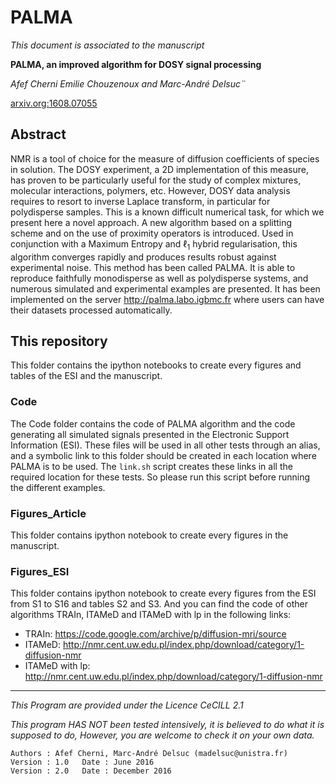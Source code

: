 # PALMA




*This document is associated to the manuscript*

**PALMA, an improved algorithm for DOSY signal processing**

*Afef Cherni Emilie Chouzenoux and Marc-André Delsuc¨*

[arxiv.org:1608.07055](https://arxiv.org/abs/1608.07055)

## Abstract
NMR is a tool of choice for the measure of diffusion coefficients of species in solution.
The DOSY experiment, a 2D implementation of this measure, has proven to be particularly useful for the study of complex mixtures, molecular interactions, polymers, etc.
However, DOSY data analysis requires to resort to inverse Laplace transform, in particular for polydisperse samples.
This is a known difficult numerical task, for which we present here a novel approach.
A new algorithm based on a splitting scheme and on the use of proximity operators is introduced.
Used in conjunction with a Maximum Entropy and $\ell_1$  hybrid regularisation, this algorithm converges rapidly and produces results robust against experimental noise.
This method has been called PALMA.
It is able to reproduce faithfully monodisperse as well as polydisperse systems, and numerous simulated and experimental examples are presented.
It has been implemented on the server http://palma.labo.igbmc.fr where users can have their datasets processed automatically.

## This repository
This folder contains the ipython notebooks to create every figures and tables of the ESI and the manuscript.

### Code
The Code folder contains the code of PALMA algorithm and the code generating all simulated signals presented in the Electronic Support Information (ESI).
These files will be used in all other tests through an alias, and a symbolic link to this folder should be created in each location where PALMA is to be used.
The `link.sh` script creates these links in all the required location for these tests.
So please run this script before running the different examples.

### Figures_Article
This folder contains ipython notebook to create every figures in the manuscript.

### Figures_ESI
This folder contains ipython notebook to create every figures from the ESI from S1 to S16 and tables S2 and S3.
And you can find the code of other algorithms TRAIn, ITAMeD and ITAMeD with lp in the following links:

- TRAIn:  https://code.google.com/archive/p/diffusion-mri/source
- ITAMeD: http://nmr.cent.uw.edu.pl/index.php/download/category/1-diffusion-nmr 
- ITAMeD with lp: http://nmr.cent.uw.edu.pl/index.php/download/category/1-diffusion-nmr



---
*This Program are provided under the Licence CeCILL 2.1*

*This program HAS NOT been tested intensively, it is believed to do what it is supposed to do, However, you are welcome to check it on your own data.*

    Authors : Afef Cherni, Marc-André Delsuc (madelsuc@unistra.fr)
    Version : 1.0   Date : June 2016
    Version : 2.0   Date : December 2016
